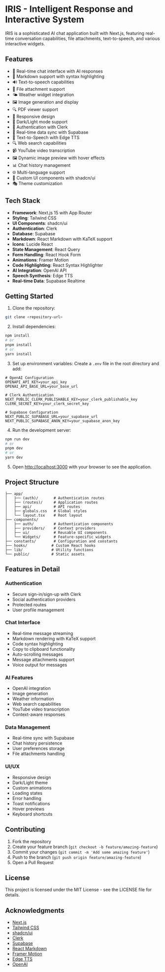 # IRIS - Intelligent Response and Interactive System

IRIS is a sophisticated AI chat application built with Next.js, featuring real-time conversation capabilities, file attachments, text-to-speech, and various interactive widgets.

## Features

- 💬 Real-time chat interface with AI responses
- 🎯 Markdown support with syntax highlighting
- 🔊 Text-to-speech capabilities
- 📎 File attachment support
- 🌤️ Weather widget integration
- 🖼️ Image generation and display
- 🔍 PDF viewer support
- 📱 Responsive design
- 🎨 Dark/Light mode support
- 🔐 Authentication with Clerk
- 🔄 Real-time data sync with Supabase
- 🎵 Text-to-Speech with Edge TTS
- 🔍 Web search capabilities
- 📹 YouTube video transcription
- 🖼️ Dynamic image preview with hover effects
- 📊 Chat history management
- 🌐 Multi-language support
- 🎨 Custom UI components with shadcn/ui
- 🎭 Theme customization

## Tech Stack

- **Framework**: Next.js 15 with App Router
- **Styling**: Tailwind CSS
- **UI Components**: shadcn/ui
- **Authentication**: Clerk
- **Database**: Supabase
- **Markdown**: React Markdown with KaTeX support
- **Icons**: Lucide React
- **State Management**: React Query
- **Form Handling**: React Hook Form
- **Animations**: Framer Motion
- **Code Highlighting**: React Syntax Highlighter
- **AI Integration**: OpenAI API
- **Speech Synthesis**: Edge TTS
- **Real-time Data**: Supabase Realtime

## Getting Started

1. Clone the repository:
```bash
git clone <repository-url>
```

2. Install dependencies:
```bash
npm install
# or
pnpm install
# or
yarn install
```

3. Set up environment variables:
Create a `.env` file in the root directory and add:
```env
# OpenAI Configuration
OPENAPI_API_KEY=your_api_key
OPENAI_API_BASE_URL=your_base_url

# Clerk Authentication
NEXT_PUBLIC_CLERK_PUBLISHABLE_KEY=your_clerk_publishable_key
CLERK_SECRET_KEY=your_clerk_secret_key

# Supabase Configuration
NEXT_PUBLIC_SUPABASE_URL=your_supabase_url
NEXT_PUBLIC_SUPABASE_ANON_KEY=your_supabase_anon_key
```

4. Run the development server:
```bash
npm run dev
# or
pnpm dev
# or
yarn dev
```

5. Open [http://localhost:3000](http://localhost:3000) with your browser to see the application.

## Project Structure

```
├── app/
│   ├── (auth)/       # Authentication routes
│   ├── (routes)/     # Application routes
│   ├── api/          # API routes
│   ├── globals.css   # Global styles
│   └── layout.tsx    # Root layout
├── components/
│   ├── auth/         # Authentication components
│   ├── providers/    # Context providers
│   ├── ui/           # Reusable UI components
│   └── Widgets/      # Feature-specific widgets
├── constants/        # Configuration and constants
├── hooks/           # Custom React hooks
├── lib/             # Utility functions
└── public/          # Static assets
```

## Features in Detail

### Authentication
- Secure sign-in/sign-up with Clerk
- Social authentication providers
- Protected routes
- User profile management

### Chat Interface
- Real-time message streaming
- Markdown rendering with KaTeX support
- Code syntax highlighting
- Copy to clipboard functionality
- Auto-scrolling messages
- Message attachments support
- Voice output for messages

### AI Features
- OpenAI integration
- Image generation
- Weather information
- Web search capabilities
- YouTube video transcription
- Context-aware responses

### Data Management
- Real-time sync with Supabase
- Chat history persistence
- User preferences storage
- File attachments handling

### UI/UX
- Responsive design
- Dark/Light theme
- Custom animations
- Loading states
- Error handling
- Toast notifications
- Hover previews
- Keyboard shortcuts

## Contributing

1. Fork the repository
2. Create your feature branch (`git checkout -b feature/amazing-feature`)
3. Commit your changes (`git commit -m 'Add some amazing feature'`)
4. Push to the branch (`git push origin feature/amazing-feature`)
5. Open a Pull Request

## License

This project is licensed under the MIT License - see the LICENSE file for details.

## Acknowledgments

- [Next.js](https://nextjs.org/)
- [Tailwind CSS](https://tailwindcss.com/)
- [shadcn/ui](https://ui.shadcn.com/)
- [Clerk](https://clerk.dev/)
- [Supabase](https://supabase.io/)
- [React Markdown](https://github.com/remarkjs/react-markdown)
- [Framer Motion](https://www.framer.com/motion/)
- [Edge TTS](https://github.com/rany2/edge-tts)
- [OpenAI](https://openai.com/)